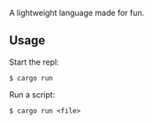 A lightweight language made for fun.

## Usage

Start the repl:
```
$ cargo run
```

Run a script:
```
$ cargo run <file>
```
